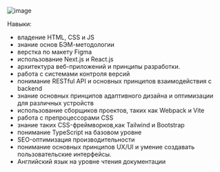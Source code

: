 ![image](https://github.com/Ruel1912/my-projects/assets/74548409/2ecdf4e6-8b63-4782-b954-9f22d56f59f5)

Навыки:
- владение HTML, CSS и JS
- знание основ БЭМ-методологии
- верстка по макету Figma
- использование Next.js и React.js
- архитектура веб-приложений и принципы разработки.
- работа с системами контроля версий
- понимание RESTful API и основных принципов взаимодействия с backend
- знание основных принципов адаптивного дизайна и оптимизации для различных устройств
- использование сборщиков проектов, таких как Webpack и Vite
- работа с препроцессорами CSS
- знание таких CSS-фреймворков,как Tailwind и Bootstrap
- понимание TypeScript на базовом уровне
- SEO-оптимизация производительности
- понимание основных принципов UX/UI и умение создавать пользовательские интерфейсы.
- Английский язык на уровне чтения документации
